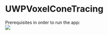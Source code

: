 # UWPVoxelConeTracing
Prerequisites in order to run the app:<br />
<img src="https://i.imgur.com/QT0T20e.jpeg"/>
